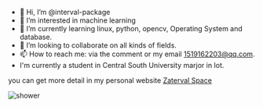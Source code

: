 - 👋 Hi, I’m @interval-package
- 👀 I’m interested in machine learning
- 🌱 I’m currently learning linux, python, opencv, Operating System and database.
- 💞️ I’m looking to collaborate on all kinds of fields.
- 📫 How to reach me: via the comment or my email 1519162203@qq.com.
- I'm currently a student in Central South University marjor in Iot.

you can get more detail in my personal website [Zaterval Space](zaterval.top)

![shower](http://zaterval.top/upload/2022/09/2022-9-28-3.webp)

<!---
interval-package/interval-package is a ✨ special ✨ repository because its `README.md` (this file) appears on your GitHub profile.
You can click the Preview link to take a look at your changes.
--->

